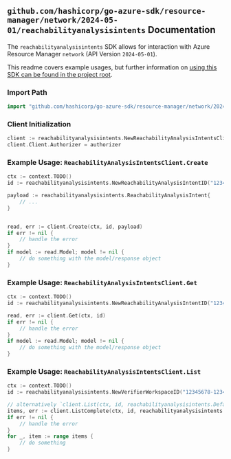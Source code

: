 
## `github.com/hashicorp/go-azure-sdk/resource-manager/network/2024-05-01/reachabilityanalysisintents` Documentation

The `reachabilityanalysisintents` SDK allows for interaction with Azure Resource Manager `network` (API Version `2024-05-01`).

This readme covers example usages, but further information on [using this SDK can be found in the project root](https://github.com/hashicorp/go-azure-sdk/tree/main/docs).

### Import Path

```go
import "github.com/hashicorp/go-azure-sdk/resource-manager/network/2024-05-01/reachabilityanalysisintents"
```


### Client Initialization

```go
client := reachabilityanalysisintents.NewReachabilityAnalysisIntentsClientWithBaseURI("https://management.azure.com")
client.Client.Authorizer = authorizer
```


### Example Usage: `ReachabilityAnalysisIntentsClient.Create`

```go
ctx := context.TODO()
id := reachabilityanalysisintents.NewReachabilityAnalysisIntentID("12345678-1234-9876-4563-123456789012", "example-resource-group", "networkManagerName", "verifierWorkspaceName", "reachabilityAnalysisIntentName")

payload := reachabilityanalysisintents.ReachabilityAnalysisIntent{
	// ...
}


read, err := client.Create(ctx, id, payload)
if err != nil {
	// handle the error
}
if model := read.Model; model != nil {
	// do something with the model/response object
}
```


### Example Usage: `ReachabilityAnalysisIntentsClient.Get`

```go
ctx := context.TODO()
id := reachabilityanalysisintents.NewReachabilityAnalysisIntentID("12345678-1234-9876-4563-123456789012", "example-resource-group", "networkManagerName", "verifierWorkspaceName", "reachabilityAnalysisIntentName")

read, err := client.Get(ctx, id)
if err != nil {
	// handle the error
}
if model := read.Model; model != nil {
	// do something with the model/response object
}
```


### Example Usage: `ReachabilityAnalysisIntentsClient.List`

```go
ctx := context.TODO()
id := reachabilityanalysisintents.NewVerifierWorkspaceID("12345678-1234-9876-4563-123456789012", "example-resource-group", "networkManagerName", "verifierWorkspaceName")

// alternatively `client.List(ctx, id, reachabilityanalysisintents.DefaultListOperationOptions())` can be used to do batched pagination
items, err := client.ListComplete(ctx, id, reachabilityanalysisintents.DefaultListOperationOptions())
if err != nil {
	// handle the error
}
for _, item := range items {
	// do something
}
```
